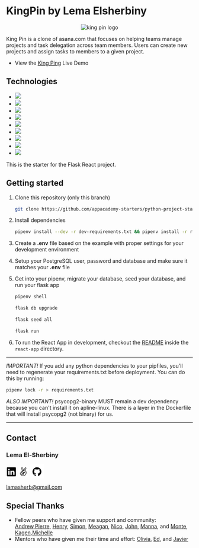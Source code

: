 # KingPin by Lema Elsherbiny

<p align=center>
  <img src="https://i.imgur.com/aijSCPA.png" alt='king pin logo' />
</p>

King Pin is a clone of asana.com that focuses on helping teams manage projects and task delegation across team members. Users can create new projects and assign tasks to members to a given project.

* View the <a href='https://king-pin-app.herokuapp.com/'>King Ping</a> Live Demo

## Technologies
* <a href="https://developer.mozilla.org/en-US/docs/Web/JavaScript"><img src="https://img.shields.io/badge/-JavaScript-F7DF1E?logo=JavaScript&logoColor=333333" /></a>
* <a href="https://www.postgresql.org/"><img src="https://img.shields.io/badge/-PostgreSQL-336791?logo=PostgreSQL&logoColor=white" /></a>
* <a href="https://nodejs.org/"><img src="https://img.shields.io/badge/Node.js-43853D?style=flat&logo=node.js&logoColor=white"></a>
* <a href="https://reactjs.org/"><img src="https://img.shields.io/badge/react-%2320232a.svg?style=flat&logo=react&logoColor=%2361DAFB"></a>
* <a href="https://redux.js.org/"><img src="https://img.shields.io/badge/redux-%23593d88.svg?style=flat&logo=redux&logoColor=white"></a>
* <a href="https://developer.mozilla.org/en-US/docs/Web/CSS"><img src="https://img.shields.io/badge/-CSS3-1572B6?logo=CSS3" /></a>
* <a href="https://www.python.org/"><img src="https://img.shields.io/badge/Python-3776AB?style=flat&logo=python&logoColor=ffd343" /></a>
* <a href="https://flask.palletsprojects.com/"><img src="https://img.shields.io/badge/Flask-000000?style=flat&logo=flask&logoColor=white" /></a>
* <a href="https://www.heroku.com/home"><img src="https://img.shields.io/badge/Heroku-430098?style=flat&logo=heroku&logoColor=white" /></a>


This is the starter for the Flask React project.

## Getting started

1. Clone this repository (only this branch)

   ```bash
   git clone https://github.com/appacademy-starters/python-project-starter.git
   ```

2. Install dependencies

      ```bash
      pipenv install --dev -r dev-requirements.txt && pipenv install -r requirements.txt
      ```
3. Create a **.env** file based on the example with proper settings for your
   development environment
4. Setup your PostgreSQL user, password and database and make sure it matches your **.env** file

5. Get into your pipenv, migrate your database, seed your database, and run your flask app

   ```bash
   pipenv shell
   ```

   ```bash
   flask db upgrade
   ```

   ```bash
   flask seed all
   ```

   ```bash
   flask run
   ```

6. To run the React App in development, checkout the [README](./react-app/README.md) inside the `react-app` directory.

***
*IMPORTANT!*
   If you add any python dependencies to your pipfiles, you'll need to regenerate your requirements.txt before deployment.
   You can do this by running:

   ```bash
   pipenv lock -r > requirements.txt
   ```

*ALSO IMPORTANT!*
   psycopg2-binary MUST remain a dev dependency because you can't install it on apline-linux.
   There is a layer in the Dockerfile that will install psycopg2 (not binary) for us.
***

## Contact

### Lema El-Sherbiny

<a href="https://www.linkedin.com/in/lema-el-sherbiny-b41340193/"><img src="https://github.com/Simonvargas/Chimera/blob/main/readme-assets/logos/linkedin-logo.png?raw=true" height="28" align="middle" /></a>
<a href="https://angel.co/u/lema-el-sherbiny"><img src="https://github.com/Simonvargas/Chimera/blob/main/readme-assets/logos/angellist-logo.png?raw=true" height="28" align="middle" /></a>
<a href="https://github.com/lemlooma"><img src="https://github.com/Simonvargas/Chimera/blob/main/readme-assets/logos/github-logo.png?raw=true" height="38" align="middle" /></a>

lamasherb@gmail.com


## Special Thanks
* Fellow peers who have given me support and community: [Andrew](https://github.com/andru17urdna),[Pierre](https://github.com/TheGuilbotine), [Henry](https://github.com/hnrywltn), [Simon](https://github.com/Simonvargas), [Meagan](https://github.com/meagan13), [Nico](https://github.com/nicopierson), [John](https://github.com/Jomix-13), [Manna](https://github.com/makon57), and [Monte](https://github.com/theflaggship), [Kagen](https://github.com/KagenLH),[Michelle](https://github.com/michellekontoff)
* Mentors who have given me their time and effort: [Olivia](https://github.com/OByrnes), [Ed](https://github.com/edherm), and [Javier](https://github.com/javiermortiz) 
